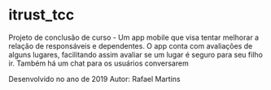 # itrust_tcc
Projeto de conclusão de curso - Um app mobile que visa tentar melhorar a relação de responsáveis e dependentes. O app conta com avaliações de alguns lugares, facilitando assim avaliar se um lugar é seguro para seu filho ir. Também há um chat para os usuários conversarem

Desenvolvido no ano de 2019
Autor: Rafael Martins
